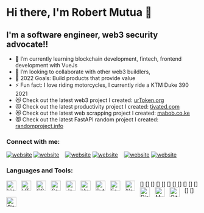 # Hi there, I'm Robert Mutua 👋 

## I'm a software engineer, web3 security advocate!!

- 🌱 I’m currently learning blockchain development, fintech, frontend development with VueJs
- 👯 I’m looking to collaborate with other web3 buildlers, 
- 🥅 2022 Goals: Build products that provide value
- ⚡ Fun fact: I love riding motorcycles, I currently ride a KTM Duke 390 2021
- 😻 Check out the latest web3 project I created: [urToken.org](https://urtoken.org)
- 😻 Check out the latest productivity project I created: [tivated.com](https://tivated.com)
- 😻 Check out the latest web scrapping project I created: [mabob.co.ke](https://mabob.co.ke)
- 😻 Check out the latest FastAPI  random project I created: [randomproject.info](https://randomproject.info)

### Connect with me:

[![website](./img/globe-light.svg)](https://github.com/freelancer254/freelancer254/#gh-light-mode-only)
[![website](./img/globe-dark.svg)](https://github.com/freelancer254/freelancer254/#gh-dark-mode-only)
&nbsp;&nbsp;
[![website](./img/twitter-light.svg)](https://twitter.com/urtoken_org#gh-light-mode-only)
[![website](./img/twitter-dark.svg)](https://twitter.com/urtoken_org#gh-dark-mode-only)
&nbsp;&nbsp;
[![website](./img/linkedin-light.svg)](https://linkedin.com/in/rmutua#gh-light-mode-only)
[![website](./img/linkedin-dark.svg)](https://linkedin.com/in/rmutua#gh-dark-mode-only)
&nbsp;&nbsp;

### Languages and Tools:

[<img align="left" alt="Visual Studio Code" width="26px" src="https://cdn.jsdelivr.net/gh/devicons/devicon/icons/vscode/vscode-original.svg" style="padding-right:10px;" />]
[<img align="left" alt="HTML5" width="26px" src="https://cdn.jsdelivr.net/gh/devicons/devicon/icons/html5/html5-original.svg" style="padding-right:10px;" />]
[<img align="left" alt="CSS3" width="26px" src="https://cdn.jsdelivr.net/gh/devicons/devicon/icons/css3/css3-original.svg" style="padding-right:10px;" />]
[<img align="left" alt="Sass" width="26px" src="https://cdn.jsdelivr.net/gh/devicons/devicon/icons/sass/sass-original.svg" style="padding-right:10px;" />]
[<img align="left" alt="JavaScript" width="26px" src="https://cdn.jsdelivr.net/gh/devicons/devicon/icons/javascript/javascript-original.svg" style="padding-right:10px;" />]
[<img align="left" alt="VueJs" width="26px" src="https://cdn.jsdelivr.net/gh/devicons/devicon/icons/vuejs/vuejs-original.svg" style="padding-right:10px;" />]
[<img align="left" alt="Python" width="26px" src="https://cdn.jsdelivr.net/gh/devicons/devicon/icons/python/python-original.svg" style="padding-right:10px;" />]
[<img align="left" alt="FastAPI" width="26px" src="https://cdn.jsdelivr.net/gh/devicons/devicon/icons/fastapi/fastapi-original.svg" style="padding-right:10px;" />]
[<img align="left" alt="Node.js" width="26px" src="https://cdn.jsdelivr.net/gh/devicons/devicon/icons/nodejs/nodejs-original.svg" style="padding-right:10px;" />]
[<img align="left" alt="Django" width="26px" src="https://cdn.jsdelivr.net/gh/devicons/devicon/icons/django/django-plain.svg" style="padding-right:10px;" />]
[<img align="left" alt="MySQL" width="26px" src="https://cdn.jsdelivr.net/gh/devicons/devicon/icons/mysql/mysql-original.svg" style="padding-right:10px;" />]
[<img align="left" alt="Git" width="26px" src="https://cdn.jsdelivr.net/gh/devicons/devicon/icons/git/git-original.svg" style="padding-right:10px;" />]
[<img align="left" alt="GitHub" width="26px" src="https://user-images.githubusercontent.com/3369400/139447912-e0f43f33-6d9f-45f8-be46-2df5bbc91289.png" style="padding-right:10px;" />]
<br />






